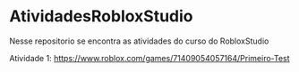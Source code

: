 # AtividadesRobloxStudio
Nesse repositorio se encontra as atividades do curso do RobloxStudio

Atividade 1: https://www.roblox.com/games/71409054057164/Primeiro-Test
